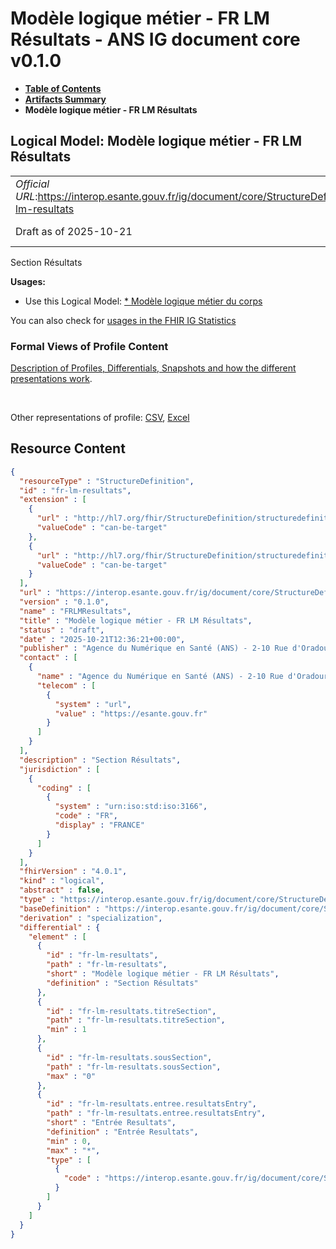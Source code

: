 # Modèle logique métier - FR LM Résultats - ANS IG document core v0.1.0

* [**Table of Contents**](toc.md)
* [**Artifacts Summary**](artifacts.md)
* **Modèle logique métier - FR LM Résultats**

## Logical Model: Modèle logique métier - FR LM Résultats 

| | |
| :--- | :--- |
| *Official URL*:https://interop.esante.gouv.fr/ig/document/core/StructureDefinition/fr-lm-resultats | *Version*:0.1.0 |
| Draft as of 2025-10-21 | *Computable Name*:FRLMResultats |

 
Section Résultats 

**Usages:**

* Use this Logical Model: [* Modèle logique métier du corps](StructureDefinition-fr-lm-corps-document.md)

You can also check for [usages in the FHIR IG Statistics](https://packages2.fhir.org/xig/ans.document.fr.core|current/StructureDefinition/fr-lm-resultats)

### Formal Views of Profile Content

 [Description of Profiles, Differentials, Snapshots and how the different presentations work](http://build.fhir.org/ig/FHIR/ig-guidance/readingIgs.html#structure-definitions). 

 

Other representations of profile: [CSV](StructureDefinition-fr-lm-resultats.csv), [Excel](StructureDefinition-fr-lm-resultats.xlsx) 



## Resource Content

```json
{
  "resourceType" : "StructureDefinition",
  "id" : "fr-lm-resultats",
  "extension" : [
    {
      "url" : "http://hl7.org/fhir/StructureDefinition/structuredefinition-type-characteristics",
      "valueCode" : "can-be-target"
    },
    {
      "url" : "http://hl7.org/fhir/StructureDefinition/structuredefinition-type-characteristics",
      "valueCode" : "can-be-target"
    }
  ],
  "url" : "https://interop.esante.gouv.fr/ig/document/core/StructureDefinition/fr-lm-resultats",
  "version" : "0.1.0",
  "name" : "FRLMResultats",
  "title" : "Modèle logique métier - FR LM Résultats",
  "status" : "draft",
  "date" : "2025-10-21T12:36:21+00:00",
  "publisher" : "Agence du Numérique en Santé (ANS) - 2-10 Rue d'Oradour-sur-Glane, 75015 Paris",
  "contact" : [
    {
      "name" : "Agence du Numérique en Santé (ANS) - 2-10 Rue d'Oradour-sur-Glane, 75015 Paris",
      "telecom" : [
        {
          "system" : "url",
          "value" : "https://esante.gouv.fr"
        }
      ]
    }
  ],
  "description" : "Section Résultats",
  "jurisdiction" : [
    {
      "coding" : [
        {
          "system" : "urn:iso:std:iso:3166",
          "code" : "FR",
          "display" : "FRANCE"
        }
      ]
    }
  ],
  "fhirVersion" : "4.0.1",
  "kind" : "logical",
  "abstract" : false,
  "type" : "https://interop.esante.gouv.fr/ig/document/core/StructureDefinition/fr-lm-resultats",
  "baseDefinition" : "https://interop.esante.gouv.fr/ig/document/core/StructureDefinition/fr-lm-section",
  "derivation" : "specialization",
  "differential" : {
    "element" : [
      {
        "id" : "fr-lm-resultats",
        "path" : "fr-lm-resultats",
        "short" : "Modèle logique métier - FR LM Résultats",
        "definition" : "Section Résultats"
      },
      {
        "id" : "fr-lm-resultats.titreSection",
        "path" : "fr-lm-resultats.titreSection",
        "min" : 1
      },
      {
        "id" : "fr-lm-resultats.sousSection",
        "path" : "fr-lm-resultats.sousSection",
        "max" : "0"
      },
      {
        "id" : "fr-lm-resultats.entree.resultatsEntry",
        "path" : "fr-lm-resultats.entree.resultatsEntry",
        "short" : "Entrée Resultats",
        "definition" : "Entrée Resultats",
        "min" : 0,
        "max" : "*",
        "type" : [
          {
            "code" : "https://interop.esante.gouv.fr/ig/document/core/StructureDefinition/fr-lm-resultats-entree"
          }
        ]
      }
    ]
  }
}

```
